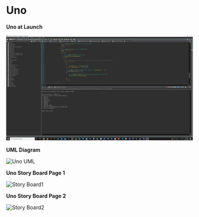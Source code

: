 # Uno

**Uno at Launch**

![Uno Launch](UnoLaunch.png)

**UML Diagram**

![Uno UML]()

**Uno Story Board Page 1**

![Story Board1]()

**Uno Story Board Page 2**

![Story Board2]()

